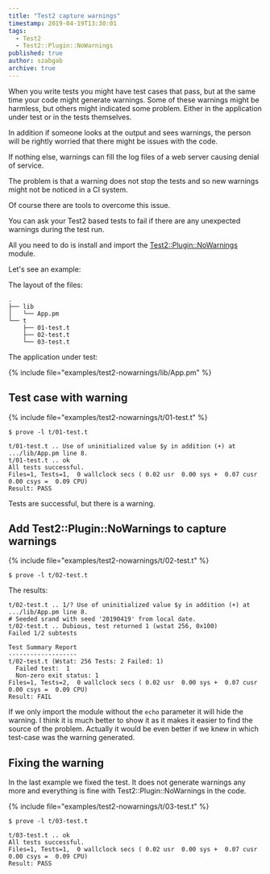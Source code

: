```yaml
---
title: "Test2 capture warnings"
timestamp: 2019-04-19T13:30:01
tags:
  - Test2
  - Test2::Plugin::NoWarnings
published: true
author: szabgab
archive: true
---
```



When you write tests you might have test cases that pass, but at the same time your code might generate warnings.
Some of these warnings might be harmless, but others might indicated some problem. Either in the application under test
or in the tests themselves.

In addition if someone looks at the output and sees warnings, the person will be rightly worried that there might
be issues with the code.

If nothing else, warnings can fill the log files of a web server causing denial of service.

The problem is that a warning does not stop the tests and so new warnings might not be noticed in a CI system.


Of course there are tools to overcome this issue.

You can ask your Test2 based tests to fail if there are any unexpected warnings during the test run.

All you need to do is install and import the
[Test2::Plugin::NoWarnings](https://metacpan.org/pod/Test2::Plugin::NoWarnings) module.

Let's see an example:

The layout of the files:

```
.
├── lib
│   └── App.pm
└── t
    ├── 01-test.t
    ├── 02-test.t
    └── 03-test.t
```

The application under test:

{% include file="examples/test2-nowarnings/lib/App.pm" %}


## Test case with warning

{% include file="examples/test2-nowarnings/t/01-test.t" %}

```
$ prove -l t/01-test.t
```

```
t/01-test.t .. Use of uninitialized value $y in addition (+) at .../lib/App.pm line 8.
t/01-test.t .. ok
All tests successful.
Files=1, Tests=1,  0 wallclock secs ( 0.02 usr  0.00 sys +  0.07 cusr  0.00 csys =  0.09 CPU)
Result: PASS
```

Tests are successful, but there is a warning.

## Add Test2::Plugin::NoWarnings to capture warnings

{% include file="examples/test2-nowarnings/t/02-test.t" %}

```
$ prove -l t/02-test.t
```

The results:

```
t/02-test.t .. 1/? Use of uninitialized value $y in addition (+) at .../lib/App.pm line 8.
# Seeded srand with seed '20190419' from local date.
t/02-test.t .. Dubious, test returned 1 (wstat 256, 0x100)
Failed 1/2 subtests

Test Summary Report
-------------------
t/02-test.t (Wstat: 256 Tests: 2 Failed: 1)
  Failed test:  1
  Non-zero exit status: 1
Files=1, Tests=2,  0 wallclock secs ( 0.02 usr  0.00 sys +  0.07 cusr  0.00 csys =  0.09 CPU)
Result: FAIL
```

If we only import the module without the `echo` parameter it will hide the warning. I think it is much better to
show it as it makes it easier to find the source of the problem. Actually it would be even better if we knew in which
test-case was the warning generated.

## Fixing the warning

In the last example we fixed the test. It does not generate warnings any more and everything is fine with
Test2::Plugin::NoWarnings in the code.


{% include file="examples/test2-nowarnings/t/03-test.t" %}

```
$ prove -l t/03-test.t
```

```
t/03-test.t .. ok
All tests successful.
Files=1, Tests=1,  0 wallclock secs ( 0.02 usr  0.00 sys +  0.07 cusr  0.00 csys =  0.09 CPU)
Result: PASS
```

